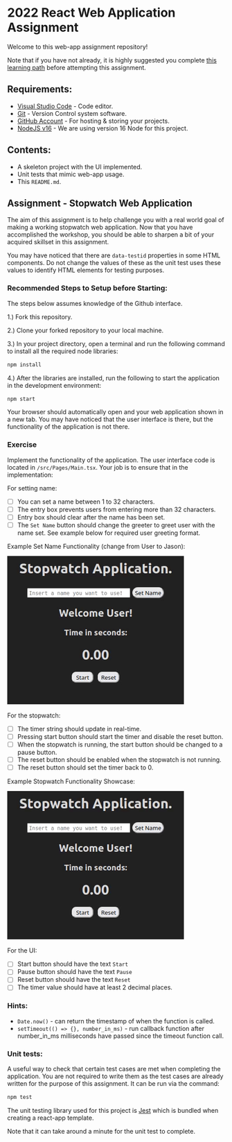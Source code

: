 # 2022 React Web Application Assignment

Welcome to this web-app assignment repository!

Note that if you have not already, it is highly suggested you complete [this learning path](https://docs.microsoft.com/en-us/learn/paths/react/) before attempting this assignment.

## Requirements:

* [Visual Studio Code](https://code.visualstudio.com/) - Code editor.
* [Git](https://git-scm.com/) - Version Control system software.
* [GitHub Account](https://github.com/) - For hosting & storing your projects.
* [NodeJS v16](https://nodejs.org/en/download/) - We are using version 16 Node for this project.

## Contents:

* A skeleton project with the UI implemented.
* Unit tests that mimic web-app usage.
* This `README.md`.

## Assignment - Stopwatch Web Application

The aim of this assignment is to help challenge you with a real world goal of making a working stopwatch web application. Now that you have accomplished the workshop, you should be able to sharpen a bit of your acquired skillset in this assignment.

You may have noticed that there are `data-testid` properties in some HTML components. Do not change the values of these as the unit test uses these values to identify HTML elements for testing purposes.

### Recommended Steps to Setup before Starting:
The steps below assumes knowledge of the Github interface.

1.) Fork this repository.

2.) Clone your forked repository to your local machine.

3.) In your project directory, open a terminal and run the following command to install all the required node libraries:
```bash
npm install
```

4.) After the libraries are installed, run the following to start the application in the development environment:
```bash
npm start
```
Your browser should automatically open and your web application shown in a new tab. You may have noticed that the user interface is there, but the functionality of the application is not there.

### Exercise
Implement the functionality of the application. The user interface code is located in `/src/Pages/Main.tsx`. Your job is to ensure that in the implementation:

For setting name:
- [ ] You can set a name between 1 to 32 characters.
- [ ] The entry box prevents users from entering more than 32 characters.
- [ ] Entry box should clear after the name has been set.
- [ ] The `Set Name` button should change the greeter to greet user with the name set. See example below for required user greeting format.

Example Set Name Functionality (change from User to Jason):

![user-setting](./images/change-user-greet.gif)

For the stopwatch:
- [ ] The timer string should update in real-time.
- [ ] Pressing start button should start the timer and disable the reset button.
- [ ] When the stopwatch is running, the start button should be changed to a pause button.
- [ ] The reset button should be enabled when the stopwatch is not running.
- [ ] The reset button should set the timer back to 0.

Example Stopwatch Functionality Showcase:

![stopwatch-functionality](./images/stopwatch-action.gif)

For the UI:
- [ ] Start button should have the text `Start`
- [ ] Pause button should have the text `Pause`
- [ ] Reset button should have the text `Reset`
- [ ] The timer value should have at least 2 decimal places.

### Hints:
* `Date.now()` - can return the timestamp of when the function is called.
* `setTimeout(() => {}, number_in_ms)` - run callback function after number_in_ms milliseconds have passed since the timeout function call.

### Unit tests:
A useful way to check that certain test cases are met when completing the application. You are not required to write them as the test cases are already written for the purpose of this assignment. It can be run via the command:
```bash
npm test
```
The unit testing library used for this project is [Jest](https://reactjs.org/docs/testing-recipes.html) which is bundled when creating a react-app template.

Note that it can take around a minute for the unit test to complete.
